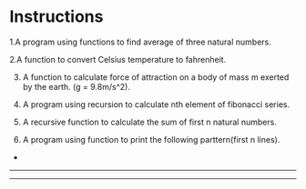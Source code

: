 # Instructions
1.A program using functions to find average of three natural numbers.

2.A function to convert Celsius temperature to fahrenheit.

3. A function to calculate force of attraction on a body of mass m exerted by the earth. (g = 9.8m/s^2).

4. A program using recursion to calculate nth element of fibonacci series.

5. A recursive function to calculate the sum of first n natural numbers.

6. A program using function to print the following parttern(first n lines).
*
***
*****